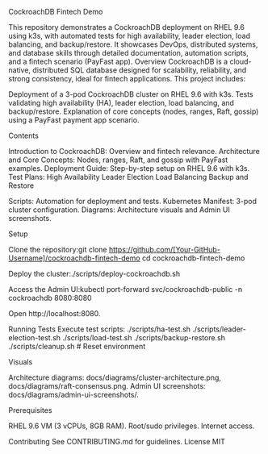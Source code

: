 CockroachDB Fintech Demo

This repository demonstrates a CockroachDB deployment on RHEL 9.6 using k3s, with automated tests for high availability, leader election, load balancing, and backup/restore. It showcases DevOps, distributed systems, and database skills through detailed documentation, automation scripts, and a fintech scenario (PayFast app).
Overview
CockroachDB is a cloud-native, distributed SQL database designed for scalability, reliability, and strong consistency, ideal for fintech applications. This project includes:

Deployment of a 3-pod CockroachDB cluster on RHEL 9.6 with k3s.
Tests validating high availability (HA), leader election, load balancing, and backup/restore.
Explanation of core concepts (nodes, ranges, Raft, gossip) using a PayFast payment app scenario.

Contents

Introduction to CockroachDB: Overview and fintech relevance.
Architecture and Core Concepts: Nodes, ranges, Raft, and gossip with PayFast examples.
Deployment Guide: Step-by-step setup on RHEL 9.6 with k3s.
Test Plans:
High Availability
Leader Election
Load Balancing
Backup and Restore


Scripts: Automation for deployment and tests.
Kubernetes Manifest: 3-pod cluster configuration.
Diagrams: Architecture visuals and Admin UI screenshots.

Setup

Clone the repository:git clone https://github.com/[Your-GitHub-Username]/cockroachdb-fintech-demo
cd cockroachdb-fintech-demo


Deploy the cluster:./scripts/deploy-cockroachdb.sh


Access the Admin UI:kubectl port-forward svc/cockroachdb-public -n cockroachdb 8080:8080

Open http://localhost:8080.

Running Tests
Execute test scripts:
./scripts/ha-test.sh
./scripts/leader-election-test.sh
./scripts/load-test.sh
./scripts/backup-restore.sh
./scripts/cleanup.sh  # Reset environment

Visuals

Architecture diagrams: docs/diagrams/cluster-architecture.png, docs/diagrams/raft-consensus.png.
Admin UI screenshots: docs/diagrams/admin-ui-screenshots/.

Prerequisites

RHEL 9.6 VM (3 vCPUs, 8GB RAM).
Root/sudo privileges.
Internet access.

Contributing
See CONTRIBUTING.md for guidelines.
License
MIT
